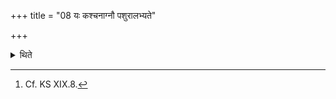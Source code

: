 +++
title = "08 यः कश्चनाग्नौ पशुरालभ्यते"

+++

<details><summary>थिते</summary>

8. According to some (ritualists)[^1] in the fire (-altar-building ritual) even if an animal is killed for any deity, the animal sacrificial-bread baked on twelve potsherds should be offered to Agni Vaiśvānara only.   

[^1]: Cf. KS XIX.8. 
</details>
